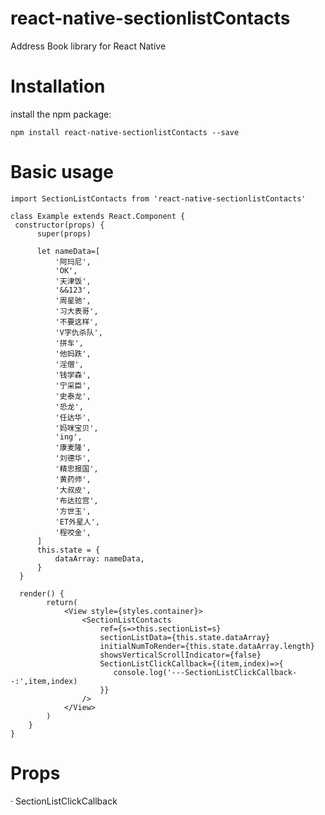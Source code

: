 # react-native-sectionlistContacts
Address Book library for React Native

Installation
=========
install the npm package:

    npm install react-native-sectionlistContacts --save

Basic usage
=========
    import SectionListContacts from 'react-native-sectionlistContacts'

    class Example extends React.Component {
     constructor(props) {
          super(props)

          let nameData=[
              '阿玛尼',
              'OK',
              '天津饭',
              '&&123',
              '周星驰',
              '习大表哥',
              '不要这样',
              'V字仇杀队',
              '拼车',
              '他妈跌',
              '淫僧',
              '钱学森',
              '宁采臣',
              '史泰龙',
              '恐龙',
              '任达华',
              '妈咪宝贝',
              'ing',
              '康麦隆',
              '刘德华',
              '精忠报国',
              '黄药师',
              '大叔皮',
              '布达拉宫',
              '方世玉',
              'ET外星人',
              '程咬金',
          ]
          this.state = {
              dataArray: nameData,
          }
      }

      render() {
            return(
                <View style={styles.container}>
                    <SectionListContacts
                        ref={s=>this.sectionList=s}
                        sectionListData={this.state.dataArray}
                        initialNumToRender={this.state.dataArray.length}
                        showsVerticalScrollIndicator={false}
                        SectionListClickCallback={(item,index)=>{
                           console.log('---SectionListClickCallback--:',item,index)
                        }}
                    />
                </View>
            )
        }
    }
Props
=========
· SectionListClickCallback
